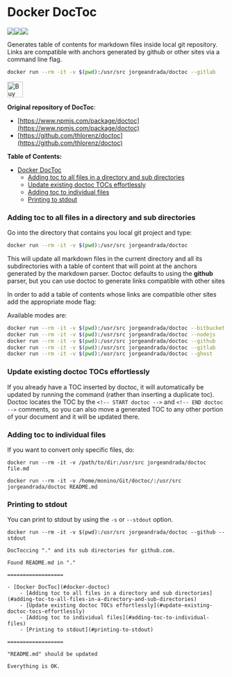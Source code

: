 # Docker DocToc
[![](https://images.microbadger.com/badges/image/jorgeandrada/doctoc.svg)](https://microbadger.com/images/jorgeandrada/doctoc "Get your own image badge on microbadger.com")[![](https://images.microbadger.com/badges/version/jorgeandrada/doctoc.svg)](https://microbadger.com/images/jorgeandrada/doctoc "Get your own version badge on microbadger.com")[![](https://images.microbadger.com/badges/commit/jorgeandrada/doctoc.svg)](https://microbadger.com/images/jorgeandrada/doctoc "Get your own commit badge on microbadger.com")

Generates table of contents for markdown files inside local git repository. Links are compatible with anchors generated
by github or other sites via a command line flag.

```bash
docker run --rm -it -v $(pwd):/usr/src jorgeandrada/doctoc --gitlab
```

<a href='https://ko-fi.com/A417UXC' target='_blank'><img height='36' style='border:0px;height:36px;' src='https://az743702.vo.msecnd.net/cdn/kofi2.png?v=0' border='0' alt='Buy Me a Coffee at ko-fi.com' /></a>

**Original repository of DocToc**:
-   [https://www.npmjs.com/package/doctoc](https://www.npmjs.com/package/doctoc)
-   [https://github.com/thlorenz/doctoc](https://github.com/thlorenz/doctoc)


**Table of Contents:**
- [Docker DocToc](#docker-doctoc)
    - [Adding toc to all files in a directory and sub directories](#adding-toc-to-all-files-in-a-directory-and-sub-directories)
    - [Update existing doctoc TOCs effortlessly](#update-existing-doctoc-tocs-effortlessly)
    - [Adding toc to individual files](#adding-toc-to-individual-files)
    - [Printing to stdout](#printing-to-stdout)


### Adding toc to all files in a directory and sub directories

Go into the directory that contains you local git project and type:

```bash
docker run --rm -it -v $(pwd):/usr/src jorgeandrada/doctoc
```

This will update all markdown files in the current directory and all its
subdirectories with a table of content that will point at the anchors generated
by the markdown parser. Doctoc defaults to using the **github** parser, but you can use doctoc to generate links compatible with other sites

In order to add a table of contents whose links are compatible other sites add the appropriate mode flag:

Available modes are:

```bash
docker run --rm -it -v $(pwd):/usr/src jorgeandrada/doctoc --bitbucket   bitbucket.org
docker run --rm -it -v $(pwd):/usr/src jorgeandrada/doctoc --nodejs      nodejs.org
docker run --rm -it -v $(pwd):/usr/src jorgeandrada/doctoc --github      github.com
docker run --rm -it -v $(pwd):/usr/src jorgeandrada/doctoc --gitlab      gitlab.com
docker run --rm -it -v $(pwd):/usr/src jorgeandrada/doctoc --ghost       ghost.org
```

### Update existing doctoc TOCs effortlessly
If you already have a TOC inserted by doctoc, it will automatically be updated by running the command (rather than inserting a duplicate toc). Doctoc locates the TOC by the `<!-- START doctoc -->` and `<!-- END doctoc -->` comments, so you can also move a generated TOC to any other portion of your document and it will be updated there.


### Adding toc to individual files

If you want to convert only specific files, do:
```shell
docker run --rm -it -v /path/to/dir:/usr/src jorgeandrada/doctoc file.md
```

```
docker run --rm -it -v /home/monino/Git/doctoc/:/usr/src jorgeandrada/doctoc README.md
```

### Printing to stdout

You can print to stdout by using the `-s` or `--stdout` option.
```
docker run --rm -it -v $(pwd):/usr/src jorgeandrada/doctoc --github --stdout
```
```
DocToccing "." and its sub directories for github.com.

Found README.md in "."

==================

- [Docker DocToc](#docker-doctoc)
    - [Adding toc to all files in a directory and sub directories](#adding-toc-to-all-files-in-a-directory-and-sub-directories)
    - [Update existing doctoc TOCs effortlessly](#update-existing-doctoc-tocs-effortlessly)
    - [Adding toc to individual files](#adding-toc-to-individual-files)
    - [Printing to stdout](#printing-to-stdout)

==================

"README.md" should be updated

Everything is OK.
```
